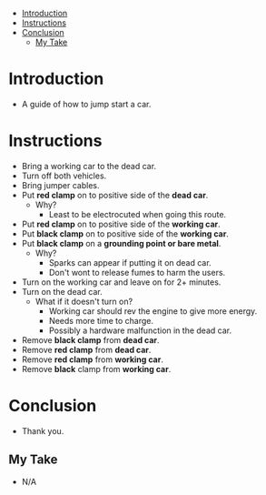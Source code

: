 - [Introduction](#introduction)
- [Instructions](#instructions)
- [Conclusion](#conclusion)
  - [My Take](#my-take)

# Introduction

- A guide of how to jump start a car.

# Instructions

- Bring a working car to the dead car.
- Turn off both vehicles.
- Bring jumper cables.
- Put **red clamp** on to positive side of the **dead car**.
  - Why?
    - Least to be electrocuted when going this route.
- Put **red clamp** on to positive side of the **working car**.
- Put **black clamp** on to positive side of the **working car**.
- Put **black clamp** on a **grounding point or bare metal**.
  - Why?
    - Sparks can appear if putting it on dead car.
    - Don't wont to release fumes to harm the users.
- Turn on the working car and leave on for 2+ minutes.
- Turn on the dead car.
  - What if it doesn't turn on?
    - Working car should rev the engine to give more energy.
    - Needs more time to charge.
    - Possibly a hardware malfunction in the dead car.
- Remove **black clamp** from **dead car**.
- Remove **red clamp** from **dead car**.
- Remove **red clamp** from **working car**.
- Remove **black** clamp from **working car**.

# Conclusion

- Thank you.

## My Take

- N/A
